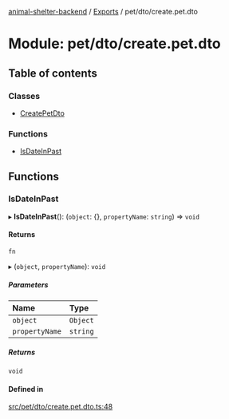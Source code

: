 [animal-shelter-backend](../README.md) / [Exports](../modules.md) / pet/dto/create.pet.dto

# Module: pet/dto/create.pet.dto

## Table of contents

### Classes

- [CreatePetDto](../classes/pet_dto_create_pet_dto.CreatePetDto.md)

### Functions

- [IsDateInPast](pet_dto_create_pet_dto.md#isdateinpast)

## Functions

### IsDateInPast

▸ **IsDateInPast**(): (`object`: {}, `propertyName`: `string`) => `void`

#### Returns

`fn`

▸ (`object`, `propertyName`): `void`

##### Parameters

| Name | Type |
| :------ | :------ |
| `object` | `Object` |
| `propertyName` | `string` |

##### Returns

`void`

#### Defined in

[src/pet/dto/create.pet.dto.ts:48](https://github.com/B4LiN7/animal-shelter-backend/blob/1dff22f62fa53a2f3b721b18c90a57a5c18f4cde/src/pet/dto/create.pet.dto.ts#L48)
